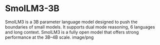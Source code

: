 # SmolLM3-3B
SmolLM3 is a 3B parameter language model designed to push the boundaries of small models. It supports dual mode reasoning, 6 languages and long context. SmolLM3 is a fully open model that offers strong performance at the 3B–4B scale.  image/png
